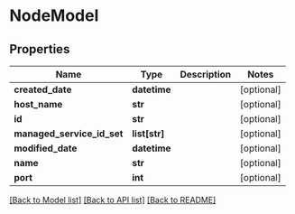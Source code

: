 # NodeModel

## Properties
Name | Type | Description | Notes
------------ | ------------- | ------------- | -------------
**created_date** | **datetime** |  | [optional] 
**host_name** | **str** |  | [optional] 
**id** | **str** |  | [optional] 
**managed_service_id_set** | **list[str]** |  | [optional] 
**modified_date** | **datetime** |  | [optional] 
**name** | **str** |  | [optional] 
**port** | **int** |  | [optional] 

[[Back to Model list]](../README.md#documentation-for-models) [[Back to API list]](../README.md#documentation-for-api-endpoints) [[Back to README]](../README.md)

